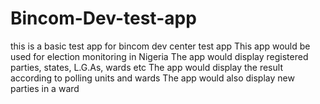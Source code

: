 # Bincom-Dev-test-app
this is a basic test app for bincom dev center test app
This app would be used for election monitoring in Nigeria
The app would display registered parties, states, L.G.As, wards etc
The app would display the result according to polling units and wards
The app would also display new parties in a ward
